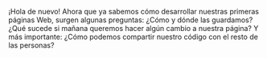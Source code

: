 ¡Hola de nuevo! Ahora que ya sabemos cómo desarrollar nuestras primeras páginas Web, surgen algunas preguntas: ¿Cómo y dónde las guardamos? ¿Qué sucede si mañana queremos hacer algún cambio a nuestra página? Y más importante: ¿Cómo podemos compartir nuestro código con el resto de las personas? 